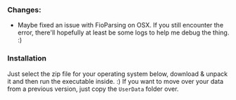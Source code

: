 ### Changes:
- Maybe fixed an issue with FioParsing on OSX. If you still encounter the error, there'll hopefully at least be some logs to help me debug the thing. :)

### Installation
Just select the zip file for your operating system below, download & unpack it and then run the executable inside. :)
If you want to move over your data from a previous version, just copy the `UserData` folder over.